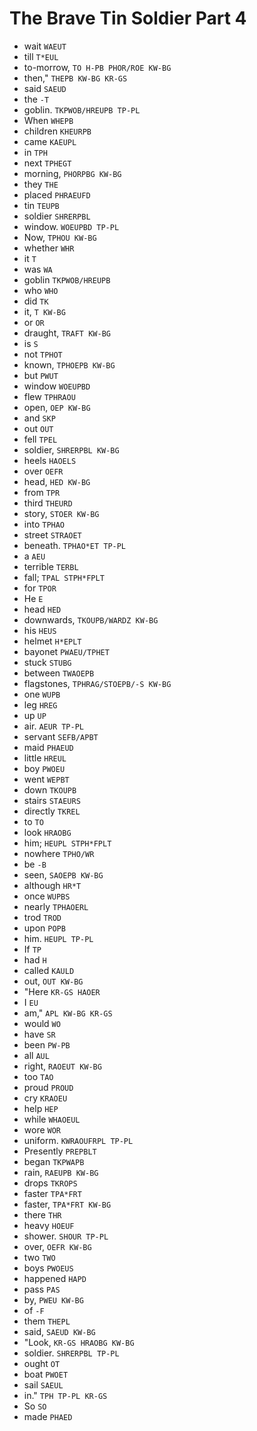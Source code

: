 # The Brave Tin Soldier Part 4

* wait `WAEUT`
* till `T*EUL`
* to-morrow, `TO H-PB PHOR/ROE KW-BG`
* then," `THEPB KW-BG KR-GS`
* said `SAEUD`
* the `-T`
* goblin. `TKPWOB/HREUPB TP-PL`
* When `WHEPB`
* children `KHEURPB`
* came `KAEUPL`
* in `TPH`
* next `TPHEGT`
* morning, `PHORPBG KW-BG`
* they `THE`
* placed `PHRAEUFD`
* tin `TEUPB`
* soldier `SHRERPBL`
* window. `WOEUPBD TP-PL`
* Now, `TPHOU KW-BG`
* whether `WHR`
* it `T`
* was `WA`
* goblin `TKPWOB/HREUPB`
* who `WHO`
* did `TK`
* it, `T KW-BG`
* or `OR`
* draught, `TRAFT KW-BG`
* is `S`
* not `TPHOT`
* known, `TPHOEPB KW-BG`
* but `PWUT`
* window `WOEUPBD`
* flew `TPHRAOU`
* open, `OEP KW-BG`
* and `SKP`
* out `OUT`
* fell `TPEL`
* soldier, `SHRERPBL KW-BG`
* heels `HAOELS`
* over `OEFR`
* head, `HED KW-BG`
* from `TPR`
* third `THEURD`
* story, `STOER KW-BG`
* into `TPHAO`
* street `STRAOET`
* beneath. `TPHAO*ET TP-PL`
* a `AEU`
* terrible `TERBL`
* fall; `TPAL STPH*FPLT`
* for `TPOR`
* He `E`
* head `HED`
* downwards, `TKOUPB/WARDZ KW-BG`
* his `HEUS`
* helmet `H*EPLT`
* bayonet `PWAEU/TPHET`
* stuck `STUBG`
* between `TWAOEPB`
* flagstones, `TPHRAG/STOEPB/-S KW-BG`
* one `WUPB`
* leg `HREG`
* up `UP`
* air. `AEUR TP-PL`
* servant `SEFB/APBT`
* maid `PHAEUD`
* little `HREUL`
* boy `PWOEU`
* went `WEPBT`
* down `TKOUPB`
* stairs `STAEURS`
* directly `TKREL`
* to `TO`
* look `HRAOBG`
* him; `HEUPL STPH*FPLT`
* nowhere `TPHO/WR`
* be `-B`
* seen, `SAOEPB KW-BG`
* although `HR*T`
* once `WUPBS`
* nearly `TPHAOERL`
* trod `TROD`
* upon `POPB`
* him. `HEUPL TP-PL`
* If `TP`
* had `H`
* called `KAULD`
* out, `OUT KW-BG`
* "Here `KR-GS HAOER`
* I `EU`
* am," `APL KW-BG KR-GS`
* would `WO`
* have `SR`
* been `PW-PB`
* all `AUL`
* right, `RAOEUT KW-BG`
* too `TAO`
* proud `PROUD`
* cry `KRAOEU`
* help `HEP`
* while `WHAOEUL`
* wore `WOR`
* uniform. `KWRAOUFRPL TP-PL`
* Presently `PREPBLT`
* began `TKPWAPB`
* rain, `RAEUPB KW-BG`
* drops `TKROPS`
* faster `TPA*FRT`
* faster, `TPA*FRT KW-BG`
* there `THR`
* heavy `HOEUF`
* shower. `SHOUR TP-PL`
* over, `OEFR KW-BG`
* two `TWO`
* boys `PWOEUS`
* happened `HAPD`
* pass `PAS`
* by, `PWEU KW-BG`
* of `-F`
* them `THEPL`
* said, `SAEUD KW-BG`
* "Look, `KR-GS HRAOBG KW-BG`
* soldier. `SHRERPBL TP-PL`
* ought `OT`
* boat `PWOET`
* sail `SAEUL`
* in." `TPH TP-PL KR-GS`
* So `SO`
* made `PHAED`
